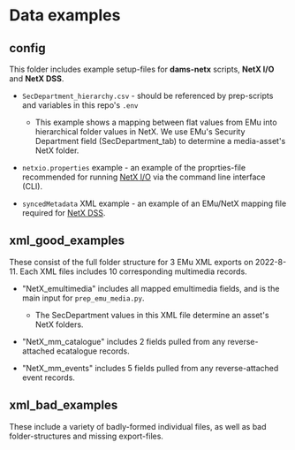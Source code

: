 # Data examples


## config
This folder includes example setup-files for **dams-netx** scripts, **NetX I/O** and **NetX DSS**.
- `SecDepartment_hierarchy.csv` - should be referenced by prep-scripts and variables in this repo's `.env` 
  - This example shows a mapping between flat values from EMu into hierarchical folder values in NetX.  We use EMu's Security Department field (SecDepartment_tab) to determine a media-asset's NetX folder.

- `netxio.properties` example - an example of the proprties-file recommended for running [NetX I/O](https://support.netx.net/hc/en-us/articles/4409798060823) via the command line interface (CLI).
- `syncedMetadata` XML example - an example of an EMu/NetX mapping file required for [NetX DSS](https://support.netx.net/hc/en-us/articles/4409800580503-Data-Source-Sync).


## xml_good_examples
These consist of the full folder structure for 3 EMu XML exports on 2022-8-11.
Each XML files includes 10 corresponding multimedia records.

- "NetX_emultimedia" includes all mapped emultimedia fields, and is the main input for `prep_emu_media.py`.
  - The SecDepartment values in this XML file determine an asset's NetX folders.

- "NetX_mm_catalogue" includes 2 fields pulled from any reverse-attached ecatalogue records.
- "NetX_mm_events" includes 5 fields pulled from any reverse-attached event records.


## xml_bad_examples
These include a variety of badly-formed individual files, as well as bad folder-structures and missing export-files.
